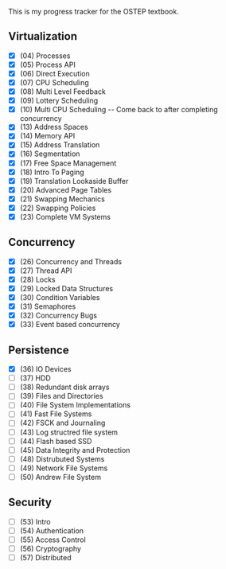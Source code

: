 
This is my progress tracker for the OSTEP textbook.

## Virtualization

- [x] (04) Processes
- [x] (05) Process API
- [x] (06) Direct Execution
- [x] (07) CPU Scheduling
- [x] (08) Multi Level Feedback
- [x] (09) Lottery Scheduling
- [x] (10) Multi CPU Scheduling -- Come back to after completing concurrency
- [x] (13) Address Spaces
- [x] (14) Memory API
- [x] (15) Address Translation
- [x] (16) Segmentation
- [x] (17) Free Space Management
- [x] (18) Intro To Paging
- [x] (19) Translation Lookaside Buffer
- [x] (20) Advanced Page Tables
- [x] (21) Swapping Mechanics
- [x] (22) Swapping Policies
- [x] (23) Complete VM Systems

## Concurrency

- [x] (26) Concurrency and Threads
- [x] (27) Thread API
- [x] (28) Locks
- [x] (29) Locked Data Structures
- [x] (30) Condition Variables
- [x] (31) Semaphores
- [x] (32) Concurrency Bugs
- [x] (33) Event based concurrency

## Persistence

- [x] (36) IO Devices
- [ ] (37) HDD
- [ ] (38) Redundant disk arrays
- [ ] (39) Files and Directories
- [ ] (40) File System Implementations
- [ ] (41) Fast File Systems
- [ ] (42) FSCK and Journaling
- [ ] (43) Log structred file system
- [ ] (44) Flash based SSD
- [ ] (45) Data Integrity and Protection
- [ ] (48) Distrubuted Systems
- [ ] (49) Network File Systems
- [ ] (50) Andrew File System

## Security

- [ ] (53) Intro
- [ ] (54) Authentication
- [ ] (55) Access Control
- [ ] (56) Cryptography
- [ ] (57) Distributed
